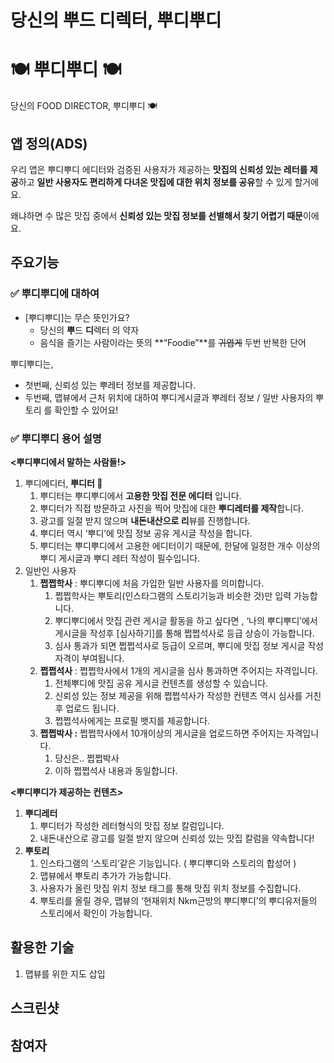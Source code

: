 # 당신의 뿌드 디렉터, 뿌디뿌디

# 🍽 뿌디뿌디 🍽

당신의 FOOD DIRECTOR, 뿌디뿌디 🍽 

## 앱 정의(ADS)

우리 앱은 뿌디뿌디 에디터와 검증된 사용자가 제공하는 **맛집의 신뢰성 있는 레터를 제공**하고 **일반 사용자도 편리하게 다녀온 맛집에 대한 위치 정보를 공유**할 수 있게 할거에요. 

왜냐하면 수 많은 맛집 중에서 **신뢰성 있는 맛집 정보를 선별해서 찾기 어렵기 때문**이에요.

## 주요기능

### ✅ 뿌디뿌디에 대하여

- [뿌디뿌디]는 무슨 뜻인가요?
    - 당신의 **뿌**드 **디**렉터 의 약자
    - 음식을 즐기는 사람이라는 뜻의 **“Foodie”**를 ~~귀엽게~~ 두번 반복한 단어

뿌디뿌디는,

- 첫번째, 신뢰성 있는 뿌레터 정보를 제공합니다.
- 두번째, 맵뷰에서 근처 위치에 대하여 뿌디게시글과 뿌레터 정보 / 일반 사용자의 뿌토리 를 확인할 수 있어요!

### ✅ **뿌디뿌디 용어 설명**

**<뿌디뿌디에서 말하는 사람들!>** 

1. 뿌디에디터, **뿌디터 🔎** 
    1. 뿌디터는 뿌디뿌디에서 **고용한 맛집 전문 에디터** 입니다. 
    2. 뿌디터가 직접 방문하고 사진을 찍어 맛집에 대한 **뿌디레터를 제작**합니다. 
    3. 광고를 일절 받지 않으며 **내돈내산으로 리**뷰를 진행합니다.
    4. 뿌디터 역시 ‘뿌디’에 맛집 정보 공유 게시글 작성을 합니다. 
    5. 뿌디터는 뿌디뿌디에서 고용한 에디터이기 때문에, 한달에 일정한 개수 이상의 뿌디 게시글과 뿌디 레터 작성이 필수입니다.
2. 일반인 사용자
    1. ******************************쩝쩝학사****************************** : 뿌디뿌디에 처음 가입한 일반 사용자를 의미합니다.
        1. 쩝쩝학사는 뿌토리(인스타그램의 스토리기능과 비슷한 것)만 입력 가능합니다.
        2. 뿌디뿌디에서 맛집 관련 게시글 활동을 하고 싶다면 , ‘나의 뿌디뿌디’에서 게시글을 작성후 [심사하기]를 통해 쩝쩝석사로 등급 상승이 가능합니다. 
        3. 심사 통과가 되면 쩝쩝석사로 등급이 오르며, 뿌디에 맛집 정보 게시글 작성 자격이 부여됩니다. 
    2. ******************쩝쩝석사****************** : 쩝쩝학사에서 1개의 게시글을 심사 통과하면 주어지는 자격입니다.
        1. 전체뿌디에 맛집 공유 게시글 컨텐츠를 생성할 수 있습니다. 
        2. 신뢰성 있는 정보 제공을 위해 쩝쩝석사가 작성한 컨텐츠 역시 심사를 거친 후 업로드 됩니다.
        3. 쩝쩝석사에게는 프로필 뱃지를 제공합니다.
    3. **************쩝쩝박사 :************** 쩝쩝학사에서 10개이상의 게시글을 업로드하면 주어지는 자격입니다. 
        1. 당신은.. 쩝쩝박사
        2. 이하 쩝쩝석사 내용과 동일합니다. 

**<뿌디뿌디가 제공하는 컨텐츠>**

1. **뿌디레터**
    1. 뿌디터가 작성한 레터형식의 맛집 정보 칼럼입니다. 
    2. 내돈내산으로 광고를 일절 받지 않으며 신뢰성 있는 맛집 칼럼을 약속합니다! 
2. **뿌토리**
    1. 인스타그램의 ‘스토리’같은 기능입니다. ( 뿌디뿌디와 스토리의 합성어 )
    2. 맵뷰에서 뿌토리 추가가 가능합니다. 
    3. 사용자가 올린 맛집 위치 정보 태그를 통해 맛집 위치 정보를 수집합니다. 
    4. 뿌토리를 올릴 경우, 맵뷰의 ‘현재위치 Nkm근방의 뿌디뿌디’의 뿌디유저들의 스토리에서 확인이 가능합니다. 

## 활용한 기술

1. 맵뷰를 위한 지도 삽입 

## 스크린샷

## 참여자

